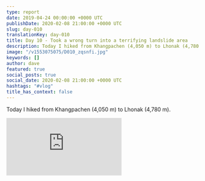 ```yaml
---
type: report
date: 2019-04-24 00:00:00 +0000 UTC
publishDate: 2020-02-08 21:00:00 +0000 UTC
slug: day-010
translationKey: day-010
title: Day 10 - Took a wrong turn into a terrifying landslide area
description: Today I hiked from Khangpachen (4,050 m) to Lhonak (4,780 m).
image: "/v1553075075/D010_zqsnfi.jpg"
keywords: []
author: dave
featured: true
social_posts: true
social_date: 2020-02-08 21:00:00 +0000 UTC
hashtags: "#vlog"
title_has_context: false
---
```


Today I hiked from Khangpachen (4,050 m) to Lhonak (4,780 m).

<iframe src="https://www.youtube.com/embed/AjspmuCvdHg" frameborder="0" allow="accelerometer; autoplay; encrypted-media; gyroscope; picture-in-picture" allowfullscreen></iframe>

